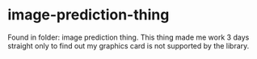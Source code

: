 # image-prediction-thing
Found in folder: image prediction thing. This thing made me work 3 days straight only to find out my graphics card is not supported by the library.
